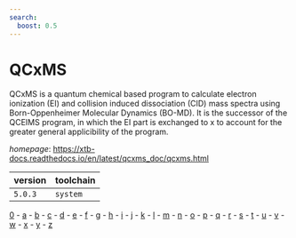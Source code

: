 ```yaml
---
search:
  boost: 0.5
---
```

# QCxMS

QCxMS is a quantum chemical based program to calculate electron ionization (EI)  and collision induced dissociation (CID) mass spectra using Born-Oppenheimer Molecular Dynamics  (BO-MD). It is the successor of the QCEIMS program, in which the EI part is exchanged to x to  account for the greater general applicibility of the program.

*homepage*: <https://xtb-docs.readthedocs.io/en/latest/qcxms_doc/qcxms.html>

version | toolchain
--------|----------
``5.0.3`` | ``system``

[0](../0/index.md) - [a](../a/index.md) - [b](../b/index.md) - [c](../c/index.md) - [d](../d/index.md) - [e](../e/index.md) - [f](../f/index.md) - [g](../g/index.md) - [h](../h/index.md) - [i](../i/index.md) - [j](../j/index.md) - [k](../k/index.md) - [l](../l/index.md) - [m](../m/index.md) - [n](../n/index.md) - [o](../o/index.md) - [p](../p/index.md) - [q](../q/index.md) - [r](../r/index.md) - [s](../s/index.md) - [t](../t/index.md) - [u](../u/index.md) - [v](../v/index.md) - [w](../w/index.md) - [x](../x/index.md) - [y](../y/index.md) - [z](../z/index.md)

